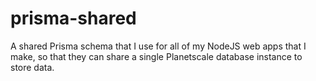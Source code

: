 # prisma-shared
A shared Prisma schema that I use for all of my NodeJS web apps that I make, so that they can share a single Planetscale database instance to store data.
